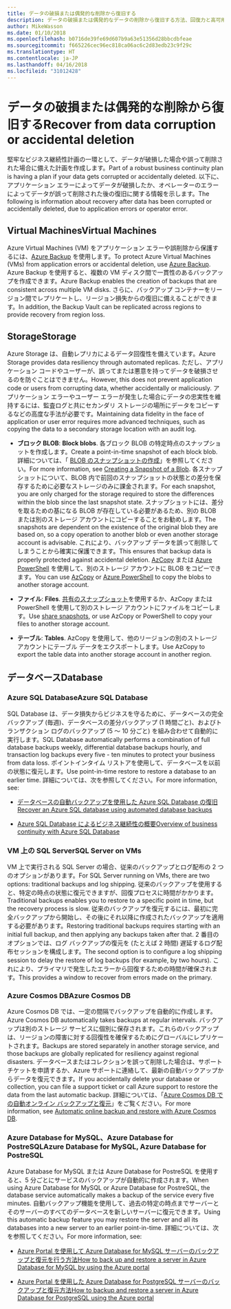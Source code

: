```yaml
---
title: データの破損または偶発的な削除から復旧する
description: データの破損または偶発的なデータの削除から復旧する方法、回復力と高可用性を備えたフォールト トレラント アプリケーションを設計する方法、障害復旧を計画する方法に関する記事
author: MikeWasson
ms.date: 01/10/2018
ms.openlocfilehash: b0716de39fe69d607b9a63e51356d28bbcdbfeae
ms.sourcegitcommit: f665226cec96ec818ca06ac6c2d83edb23c9f29c
ms.translationtype: HT
ms.contentlocale: ja-JP
ms.lasthandoff: 04/16/2018
ms.locfileid: "31012428"
---
```

# <a name="recover-from-data-corruption-or-accidental-deletion"></a><span data-ttu-id="79ec6-103">データの破損または偶発的な削除から復旧する</span><span class="sxs-lookup"><span data-stu-id="79ec6-103">Recover from data corruption or accidental deletion</span></span> 

<span data-ttu-id="79ec6-104">堅牢なビジネス継続性計画の一環として、データが破損した場合や誤って削除された場合に備えた計画を作成します。</span><span class="sxs-lookup"><span data-stu-id="79ec6-104">Part of a robust business continuity plan is having a plan if your data gets corrupted or accidentally deleted.</span></span> <span data-ttu-id="79ec6-105">以下に、アプリケーション エラーによってデータが破損したか、オペレーターのエラーによってデータが誤って削除された後の復旧に関する情報を示します。</span><span class="sxs-lookup"><span data-stu-id="79ec6-105">The following is information about recovery after data has been corrupted or accidentally deleted, due to application errors or operator error.</span></span>

## <a name="virtual-machines"></a><span data-ttu-id="79ec6-106">Virtual Machines</span><span class="sxs-lookup"><span data-stu-id="79ec6-106">Virtual Machines</span></span>

<span data-ttu-id="79ec6-107">Azure Virtual Machines (VM) をアプリケーション エラーや誤削除から保護するには、[Azure Backup](/azure/backup/) を使用します。</span><span class="sxs-lookup"><span data-stu-id="79ec6-107">To protect Azure Virtual Machines (VMs) from application errors or accidental deletion, use [Azure Backup](/azure/backup/).</span></span> <span data-ttu-id="79ec6-108">Azure Backup を使用すると、複数の VM ディスク間で一貫性のあるバックアップを作成できます。</span><span class="sxs-lookup"><span data-stu-id="79ec6-108">Azure Backup enables the creation of backups that are consistent across multiple VM disks.</span></span> <span data-ttu-id="79ec6-109">さらに、バックアップ コンテナーをリージョン間でレプリケートし、リージョン損失からの復旧に備えることができます。</span><span class="sxs-lookup"><span data-stu-id="79ec6-109">In addition, the Backup Vault can be replicated across regions to provide recovery from region loss.</span></span>

## <a name="storage"></a><span data-ttu-id="79ec6-110">Storage</span><span class="sxs-lookup"><span data-stu-id="79ec6-110">Storage</span></span>

<span data-ttu-id="79ec6-111">Azure Storage は、自動レプリカによるデータ回復性を備えています。</span><span class="sxs-lookup"><span data-stu-id="79ec6-111">Azure Storage provides data resiliency through automated replicas.</span></span> <span data-ttu-id="79ec6-112">ただし、アプリケーション コードやユーザーが、誤ってまたは悪意を持ってデータを破損させるのを防ぐことはできません。</span><span class="sxs-lookup"><span data-stu-id="79ec6-112">However, this does not prevent application code or users from corrupting data, whether accidentally or maliciously.</span></span> <span data-ttu-id="79ec6-113">アプリケーション エラーやユーザー エラーが発生した場合にデータの忠実性を維持するには、監査ログと共にセカンダリ ストレージの場所にデータをコピーするなどの高度な手法が必要です。</span><span class="sxs-lookup"><span data-stu-id="79ec6-113">Maintaining data fidelity in the face of application or user error requires more advanced techniques, such as copying the data to a secondary storage location with an audit log.</span></span> 

- <span data-ttu-id="79ec6-114">**ブロック BLOB**: </span><span class="sxs-lookup"><span data-stu-id="79ec6-114">**Block blobs**.</span></span> <span data-ttu-id="79ec6-115">各ブロック BLOB の特定時点のスナップショットを作成します。</span><span class="sxs-lookup"><span data-stu-id="79ec6-115">Create a point-in-time snapshot of each block blob.</span></span> <span data-ttu-id="79ec6-116">詳細については、「 [BLOB のスナップショットの作成](/rest/api/storageservices/creating-a-snapshot-of-a-blob)」を参照してください。</span><span class="sxs-lookup"><span data-stu-id="79ec6-116">For more information, see [Creating a Snapshot of a Blob](/rest/api/storageservices/creating-a-snapshot-of-a-blob).</span></span> <span data-ttu-id="79ec6-117">各スナップショットについて、BLOB 内で前回のスナップショットの状態との差分を保存するために必要なストレージのみに課金されます。</span><span class="sxs-lookup"><span data-stu-id="79ec6-117">For each snapshot, you are only charged for the storage required to store the differences within the blob since the last snapshot state.</span></span> <span data-ttu-id="79ec6-118">スナップショットには、差分を取るための基になる BLOB が存在している必要があるため、別の BLOB または別のストレージ アカウントにコピーすることをお勧めします。</span><span class="sxs-lookup"><span data-stu-id="79ec6-118">The snapshots are dependent on the existence of the original blob they are based on, so a copy operation to another blob or even another storage account is advisable.</span></span> <span data-ttu-id="79ec6-119">これにより、バックアップ データを誤って削除してしまうことから確実に保護できます。</span><span class="sxs-lookup"><span data-stu-id="79ec6-119">This ensures that backup data is properly protected against accidental deletion.</span></span> <span data-ttu-id="79ec6-120">[AzCopy](/azure/storage/common/storage-use-azcopy) または [Azure PowerShell](/azure/storage/common/storage-powershell-guide-full) を使用して、別のストレージ アカウントに BLOB をコピーできます。</span><span class="sxs-lookup"><span data-stu-id="79ec6-120">You can use [AzCopy](/azure/storage/common/storage-use-azcopy) or [Azure PowerShell](/azure/storage/common/storage-powershell-guide-full) to copy the blobs to another storage account.</span></span>

- <span data-ttu-id="79ec6-121">**ファイル**: </span><span class="sxs-lookup"><span data-stu-id="79ec6-121">**Files**.</span></span> <span data-ttu-id="79ec6-122">[共有のスナップショット](/azure/storage/files/storage-snapshots-files)を使用するか、AzCopy または PowerShell を使用して別のストレージ アカウントにファイルをコピーします。</span><span class="sxs-lookup"><span data-stu-id="79ec6-122">Use [share snapshots](/azure/storage/files/storage-snapshots-files), or use AzCopy or PowerShell to copy your files to another storage account.</span></span>

- <span data-ttu-id="79ec6-123">**テーブル**: </span><span class="sxs-lookup"><span data-stu-id="79ec6-123">**Tables**.</span></span> <span data-ttu-id="79ec6-124">AzCopy を使用して、他のリージョンの別のストレージ アカウントにテーブル データをエクスポートします。</span><span class="sxs-lookup"><span data-stu-id="79ec6-124">Use AzCopy to export the table data into another storage account in another region.</span></span>

## <a name="database"></a><span data-ttu-id="79ec6-125">データベース</span><span class="sxs-lookup"><span data-stu-id="79ec6-125">Database</span></span>

### <a name="azure-sql-database"></a><span data-ttu-id="79ec6-126">Azure SQL Database</span><span class="sxs-lookup"><span data-stu-id="79ec6-126">Azure SQL Database</span></span> 

<span data-ttu-id="79ec6-127">SQL Database は、データ損失からビジネスを守るために、データベースの完全バックアップ (毎週)、データベースの差分バックアップ (1 時間ごと)、およびトランザクション ログのバックアップ (5 ～ 10 分ごと) を組み合わせて自動的に実行します。</span><span class="sxs-lookup"><span data-stu-id="79ec6-127">SQL Database automatically performs a combination of full database backups weekly, differential database backups hourly, and transaction log backups every five - ten minutes to protect your business from data loss.</span></span> <span data-ttu-id="79ec6-128">ポイントインタイム リストアを使用して、データベースを以前の状態に復元します。</span><span class="sxs-lookup"><span data-stu-id="79ec6-128">Use point-in-time restore to restore a database to an earlier time.</span></span> <span data-ttu-id="79ec6-129">詳細については、次を参照してください。</span><span class="sxs-lookup"><span data-stu-id="79ec6-129">For more information, see:</span></span>

- [<span data-ttu-id="79ec6-130">データベースの自動バックアップを使用した Azure SQL Database の復旧</span><span class="sxs-lookup"><span data-stu-id="79ec6-130">Recover an Azure SQL database using automated database backups</span></span>](/azure/sql-database/sql-database-recovery-using-backups)

- [<span data-ttu-id="79ec6-131">Azure SQL Database によるビジネス継続性の概要</span><span class="sxs-lookup"><span data-stu-id="79ec6-131">Overview of business continuity with Azure SQL Database</span></span>](/azure/sql-database/sql-database-business-continuity)

### <a name="sql-server-on-vms"></a><span data-ttu-id="79ec6-132">VM 上の SQL Server</span><span class="sxs-lookup"><span data-stu-id="79ec6-132">SQL Server on VMs</span></span>

<span data-ttu-id="79ec6-133">VM 上で実行される SQL Server の場合、従来のバックアップとログ配布の 2 つのオプションがあります。</span><span class="sxs-lookup"><span data-stu-id="79ec6-133">For SQL Server running on VMs, there are two options: traditional backups and log shipping.</span></span> <span data-ttu-id="79ec6-134">従来のバックアップを使用すると、特定の時点の状態に復元できますが、回復プロセスに時間がかかります。</span><span class="sxs-lookup"><span data-stu-id="79ec6-134">Traditional backups enables you to restore to a specific point in time, but the recovery process is slow.</span></span> <span data-ttu-id="79ec6-135">従来のバックアップを復元するには、最初に完全バックアップから開始し、その後にそれ以降に作成されたバックアップを適用する必要があります。</span><span class="sxs-lookup"><span data-stu-id="79ec6-135">Restoring traditional backups requires starting with an initial full backup, and then applying any backups taken after that.</span></span> <span data-ttu-id="79ec6-136">2 番目のオプションでは、ログ バックアップの復元を (たとえば 2 時間) 遅延するログ配布セッションを構成します。</span><span class="sxs-lookup"><span data-stu-id="79ec6-136">The second option is to configure a log shipping session to delay the restore of log backups (for example, by two hours).</span></span> <span data-ttu-id="79ec6-137">これにより、プライマリで発生したエラーから回復するための時間が確保されます。</span><span class="sxs-lookup"><span data-stu-id="79ec6-137">This provides a window to recover from errors made on the primary.</span></span>

### <a name="azure-cosmos-db"></a><span data-ttu-id="79ec6-138">Azure Cosmos DB</span><span class="sxs-lookup"><span data-stu-id="79ec6-138">Azure Cosmos DB</span></span>

<span data-ttu-id="79ec6-139">Azure Cosmos DB では、一定の間隔でバックアップを自動的に作成します。</span><span class="sxs-lookup"><span data-stu-id="79ec6-139">Azure Cosmos DB automatically takes backups at regular intervals.</span></span> <span data-ttu-id="79ec6-140">バックアップは別のストレージ サービスに個別に保存されます。これらのバックアップは、リージョンの障害に対する回復性を確保するためにグローバルにレプリケートされます。</span><span class="sxs-lookup"><span data-stu-id="79ec6-140">Backups are stored separately in another storage service, and those backups are globally replicated for resiliency against regional disasters.</span></span> <span data-ttu-id="79ec6-141">データベースまたはコレクションを誤って削除した場合は、サポート チケットを申請するか、Azure サポートに連絡して、最新の自動バックアップからデータを復元できます。</span><span class="sxs-lookup"><span data-stu-id="79ec6-141">If you accidentally delete your database or collection, you can file a support ticket or call Azure support to restore the data from the last automatic backup.</span></span> <span data-ttu-id="79ec6-142">詳細については、「[Azure Cosmos DB での自動オンライン バックアップと復元](/azure/cosmos-db/online-backup-and-restore)」をご覧ください。</span><span class="sxs-lookup"><span data-stu-id="79ec6-142">For more information, see [Automatic online backup and restore with Azure Cosmos DB](/azure/cosmos-db/online-backup-and-restore).</span></span>

### <a name="azure-database-for-mysql-azure-database-for-postresql"></a><span data-ttu-id="79ec6-143">Azure Database for MySQL、Azure Database for PostreSQL</span><span class="sxs-lookup"><span data-stu-id="79ec6-143">Azure Database for MySQL, Azure Database for PostreSQL</span></span>

<span data-ttu-id="79ec6-144">Azure Database for MySQL または Azure Database for PostreSQL を使用すると、5 分ごとにサービスのバックアップが自動的に作成されます。</span><span class="sxs-lookup"><span data-stu-id="79ec6-144">When using Azure Database for MySQL or Azure Database for PostreSQL, the database service automatically makes a backup of the service every five minutes.</span></span> <span data-ttu-id="79ec6-145">自動バックアップ機能を使用して、過去の特定の時点までサーバーとそのサーバーのすべてのデータベースを新しいサーバーに復元できます。</span><span class="sxs-lookup"><span data-stu-id="79ec6-145">Using this automatic backup feature you may restore the server and all its databases into a new server to an earlier point-in-time.</span></span> <span data-ttu-id="79ec6-146">詳細については、次を参照してください。</span><span class="sxs-lookup"><span data-stu-id="79ec6-146">For more information, see:</span></span>

- [<span data-ttu-id="79ec6-147">Azure Portal を使用して Azure Database for MySQL サーバーのバックアップと復元を行う方法</span><span class="sxs-lookup"><span data-stu-id="79ec6-147">How to back up and restore a server in Azure Database for MySQL by using the Azure portal</span></span>](/azure/mysql/howto-restore-server-portal)

- [<span data-ttu-id="79ec6-148">Azure Portal を使用した Azure Database for PostgreSQL サーバーのバックアップと復元方法</span><span class="sxs-lookup"><span data-stu-id="79ec6-148">How to backup and restore a server in Azure Database for PostgreSQL using the Azure portal</span></span>](/azure/postgresql/howto-restore-server-portal)

